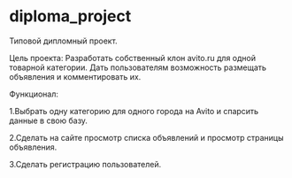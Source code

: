 # diploma_project
Типовой дипломный проект.

Цель проекта: Разработать собственный клон avito.ru для одной товарной категории. Дать пользователям возможность размещать объявления и комментировать их.

Функционал:

1.Выбрать одну категорию для одного города на  Avito и спарсить данные в свою базу.

2.Сделать на сайте просмотр списка объявлений и просмотр страницы объявления.

3.Сделать регистрацию пользователей.
